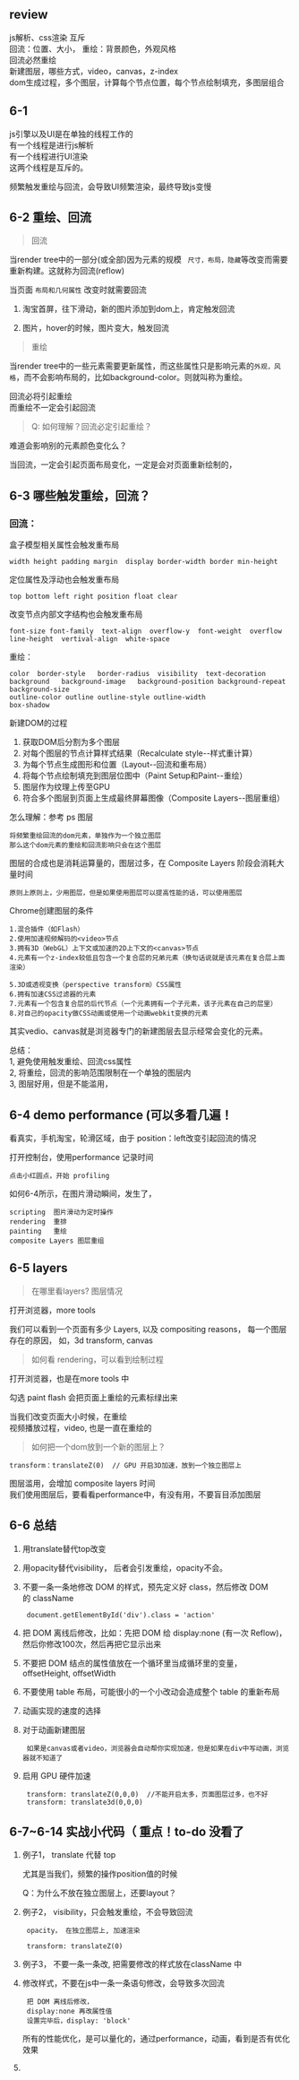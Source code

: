 ## review 

js解析、css渲染 互斥  
回流：位置、大小，  重绘：背景颜色，外观风格  
回流必然重绘  
新建图层，哪些方式，video，canvas，z-index  
dom生成过程，多个图层，计算每个节点位置，每个节点绘制填充，多图层组合



## 6-1 

js引擎以及UI是在单独的线程工作的  
有一个线程是进行js解析  
有一个线程进行UI渲染  
这两个线程是互斥的。

频繁触发重绘与回流，会导致UI频繁渲染，最终导致js变慢



## 6-2 重绘、回流

> 回流

当render tree中的一部分(或全部)因为元素的规模 ``` 尺寸，布局，隐藏```等改变而需要重新构建。这就称为回流(reflow)	当页面 ```布局和几何属性```  改变时就需要回流1. 淘宝首屏，往下滑动，新的图片添加到dom上，肯定触发回流

2. 图片，hover的时候，图片变大，触发回流> 重绘
当render tree中的一些元素需要更新属性，而这些属性只是影响元素的```外观，风格```，而不会影响布局的，比如background-color。则就叫称为重绘。回流必将引起重绘	而重绘不一定会引起回流

> Q: 如何理解？回流必定引起重绘？

难道会影响别的元素颜色变化么？

当回流，一定会引起页面布局变化，一定是会对页面重新绘制的，




## 6-3 哪些触发重绘，回流？

### 回流：
盒子模型相关属性会触发重布局
	
	width height padding margin  display border-width border min-height定位属性及浮动也会触发重布局

	top bottom left right position float clear改变节点内部文字结构也会触发重布局

	font-size font-family  text-align  overflow-y  font-weight  overflow    line-height  vertival-align  white-space  

重绘：
	
	color  border-style   border-radius  visibility  text-decoration  	background   background-image   background-position background-repeat background-size 
	outline-color outline outline-style outline-width 
	box-shadow

新建DOM的过程

1. 获取DOM后分割为多个图层2. 对每个图层的节点计算样式结果（Recalculate style--样式重计算）3. 为每个节点生成图形和位置（Layout--回流和重布局）4. 将每个节点绘制填充到图层位图中（Paint Setup和Paint--重绘）5. 图层作为纹理上传至GPU6. 符合多个图层到页面上生成最终屏幕图像（Composite Layers--图层重组）怎么理解：参考 ps 图层



	将频繁重绘回流的dom元素，单独作为一个独立图层
	那么这个dom元素的重绘和回流影响只会在这个图层


	
图层的合成也是消耗运算量的，图层过多，在 Composite Layers 阶段会消耗大量时间

	原则上原则上，少用图层，但是如果使用图层可以提高性能的话，可以使用图层


Chrome创建图层的条件	1.混合插件（如Flash）	2.使用加速视频解码的<video>节点	3.拥有3D（WebGL）上下文或加速的2D上下文的<canvas>节点	4.元素有一个z-index较低且包含一个复合层的兄弟元素（换句话说就是该元素在复合层上面渲染）
		5.3D或透视变换（perspective transform）CSS属性	6.拥有加速CSS过滤器的元素	7.元素有一个包含复合层的后代节点（一个元素拥有一个子元素，该子元素在自己的层里）	8.对自己的opacity做CSS动画或使用一个动画webkit变换的元素其实vedio、canvas就是浏览器专门的新建图层去显示经常会变化的元素。

总结：  
1, 避免使用触发重绘、回流css属性  
2, 将重绘，回流的影响范围限制在一个单独的图层内  
3, 图层好用，但是不能滥用，## 6-4 demo performance (可以多看几遍！

看真实，手机淘宝，轮滑区域，由于 position：left改变引起回流的情况

打开控制台，使用performance 记录时间
	
	点击小红圆点，开始 profiling
	

如何6-4所示，在图片滑动瞬间，发生了，

	scripting  图片滑动为定时操作
	rendering  重排
	painting   重绘
	composite Layers 图层重组
	 
## 6-5 layers

> 在哪里看layers?  图层情况

打开浏览器，more tools   

我们可以看到一个页面有多少 Layers, 以及 compositing reasons， 每一个图层存在的原因， 如，3d transform, canvas


> 如何看 rendering，可以看到绘制过程

打开浏览器，也是在more tools 中

勾选 paint flash 会把页面上重绘的元素标绿出来

当我们改变页面大小时候，在重绘  
视频播放过程，video, 也是一直在重绘的  
  > 如何把一个dom放到一个新的图层上？

	transform：translateZ(0)  // GPU 开启3D加速，放到一个独立图层上图层滥用，会增加 composite layers 时间  我们使用图层后，要看看performance中，有没有用，不要盲目添加图层

## 6-6 总结

1. 用translate替代top改变2. 用opacity替代visibility， 后者会引发重绘，opacity不会。 3. 不要一条一条地修改 DOM 的样式，预先定义好 class，然后修改 DOM 的 className
	
		document.getElementById('div').class = 'action'
		4. 把 DOM 离线后修改，比如：先把 DOM 给 display:none (有一次 Reflow)，然后你修改100次，然后再把它显示出来5. 不要把 DOM 结点的属性值放在一个循环里当成循环里的变量， offsetHeight, offsetWidth6. 不要使用 table 布局，可能很小的一个小改动会造成整个 table 的重新布局7. 动画实现的速度的选择8. 对于动画新建图层
	
		如果是canvas或者video，浏览器会自动帮你实现加速，但是如果在div中写动画，浏览器就不知道了9. 启用 GPU 硬件加速
		
		transform: translateZ(0,0,0)  //不能开启太多，页面图层过多，也不好
		transform: translate3d(0,0,0)
		
		
## 6-7~6-14 实战小代码（ 重点！to-do 没看了

1. 例子1， translate 代替 top

	尤其是当我们，频繁的操作position值的时候


	 Q：为什么不放在独立图层上，还要layout？

2. 例子2， visibility，只会触发重绘，不会导致回流  

		opacity， 在独立图层上, 加速渲染
	
		transform: translateZ(0)
	
3. 例子3， 不要一条一条改, 把需要修改的样式放在className 中


4. 修改样式，不要在js中一条一条语句修改，会导致多次回流
	
		把 DOM 离线后修改，
		display:none 再改属性值
		设置完毕后，display: 'block'


	所有的性能优化，是可以量化的，通过performance，动画，看到是否有优化效果


5. 



















